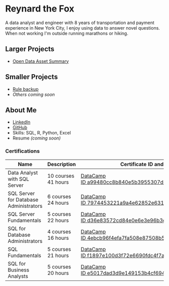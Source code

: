 # Reynard the Fox

A data analyst and engineer with 8 years of transportation and payment experience in New York City, I enjoy using data to answer novel questions. When not working I'm outside running marathons or hiking. 


## Larger Projects
- [Open Data Asset Summary](https://htmlpreview.github.io/?https://github.com/reynard-fox/open_data_asset_summary/blob/main/Open-Data-v1.html)


## Smaller Projects
- [Rule backup](https://github.com/reynard-fox/archive_tlc_rules/blob/280a4fde7764d04cc48e5d00b81f6bb6b3bc5132/TLC_Rule_Archive_HTML.md)
- *Others coming soon*


## About Me
* [LinkedIn](https://www.linkedin.com/in/michael-anderson-analytics/)
* [GitHub](https://github.com/reynard-fox)
* Skills: SQL, R, Python, Excel
* Resume *(coming soon)*

### Certifications
<!-- I used a non-breaking space " " between ID and the rest of the ID code -->

  | Name | Description | Certificate ID and Link |
  | --------- | --- | --------------------------------------------------------------- |
  | Data Analyst with SQL Server | 10 courses <br>41 hours | [DataCamp <br>ID a99480cc8b840e5b3955307d49350d9aec3d724f](https://www.datacamp.com/statement-of-accomplishment/track/a99480cc8b840e5b3955307d49350d9aec3d724f) |
  | SQL Server for Database Administrators | 6 courses <br>24 hours | [DataCamp <br>ID 7974453221a9a4e62852e6311de47a912e8b6073](https://www.datacamp.com/statement-of-accomplishment/track/7974453221a9a4e62852e6311de47a912e8b6073) |
  | SQL Server Fundamentals | 5 courses <br>22 hours | [DataCamp <br>ID d36e83572cd84e0e6e3e96b3c7c4bca54b2086f5](https://www.datacamp.com/statement-of-accomplishment/track/d36e83572cd84e0e6e3e96b3c7c4bca54b2086f5) |
  | SQL for Database Administrators | 4 courses <br>16 hours | [DataCamp <br>ID 4ebcb96f4efa7fa508e87508b5460d2760e0f24a](https://www.datacamp.com/statement-of-accomplishment/track/4ebcb96f4efa7fa508e87508b5460d2760e0f24a) |
  | SQL Fundamentals | 5 courses <br>21 hours | [DataCamp <br>ID f1897e100d3f72e6690fdc4f7a633e569a6ec88f](https://www.datacamp.com/statement-of-accomplishment/track/f1897e100d3f72e6690fdc4f7a633e569a6ec88f) |
  | SQL for Business Analysts | 5 courses <br>20 hours | [DataCamp <br>ID e5017dad3d9e149153b4cf694184aedb29178020](https://www.datacamp.com/statement-of-accomplishment/track/e5017dad3d9e149153b4cf694184aedb29178020) |
 
